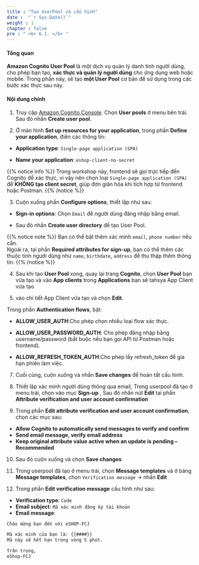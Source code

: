 ```yaml
---
title : "Tạo UserPool và cấu hình"
date :  "`r Sys.Date()`" 
weight : 1
chapter : false
pre : " <b> 6.1. </b> "
---
```


#### Tổng quan

**Amazon Cognito User Pool** là một dịch vụ quản lý danh tính người dùng, cho phép bạn tạo, **xác thực và quản lý người dùng** cho ứng dụng web hoặc mobile. Trong phần này, sẽ tạo **một User Pool** cơ bản để sử dụng trong các bước xác thực sau này.

#### Nội dung chính


1. Truy cập [Amazon Cognito Console](https://console.aws.amazon.com/cognito/home). Chọn **User pools** ở menu bên trái. Sau đó nhấn **Create user pool**.

2. Ở màn hình **Set up resources for your application**, trong phần **Define your application**, điền các thông tin:

- **Application type**: `Single-page application (SPA)`

- **Name your application**: `eshop-client-no-secret`

{{% notice info %}}
Trong workshop này, frontend sẽ gọi trực tiếp đến Cognito để xác thực, vì vậy nên chọn loại `Single-page application (SPA)` để **KHÔNG tạo client secret**, giúp đơn giản hóa khi tích hợp từ frontend hoặc Postman.
{{% /notice %}}

3. Cuộn xuống phần **Configure options**, thiết lập như sau:

- **Sign-in options**: Chọn `Email` để người dùng đăng nhập bằng email.

- Sau đó nhấn **Create user directory** để tạo User Pool.

{{% notice note %}}
Bạn có thể bật thêm xác minh `email`, `phone number` nếu cần.  
Ngoài ra, tại phần **Required attributes for sign-up**, bạn có thể thêm các thuộc tính người dùng như `name`, `birthdate`, `address` để thu thập thêm thông tin.
{{% /notice %}}

4. Sau khi tạo **User Pool** xong, quay lại trang **Cognito**, chọn **User Pool** bạn vừa tạo và vào **App clients** trong **Applications** bạn sẽ tahsya App Client vừa tạo 


6. vào chi tiết App Client vừa tạo và chọn **Edit**.

Trong phần **Authentication flows**, bật:

- **ALLOW_USER_AUTH**:Cho phép chọn nhiều loại flow xác thực.

- **ALLOW_USER_PASSWORD_AUTH**: Cho phép đăng nhập bằng username/password (bắt buộc nếu bạn gọi API từ Postman hoặc frontend).

- **ALLOW_REFRESH_TOKEN_AUTH**:Cho phép lấy refresh_token để gia hạn phiên làm việc.


7. Cuối cùng, cuộn xuống và nhấn **Save changes** để hoàn tất cấu hình.


8. Thiết lập xác minh người dùng thông qua email, Trong userpool đã tạo ở menu trái, chọn vào mục **Sign-up** , Sau đó nhấn nút **Edit** tại phần **Attribute verification and user account confirmation**

9. Trong phần **Edit attribute verification and user account confirmation**, chọn các mục sau:

- **Allow Cognito to automatically send messages to verify and confirm**
- **Send email message, verify email address**
- **Keep original attribute value active when an update is pending – Recommended**

10. Sau đó cuộn xuống và chọn **Save changes**


11. Trong userpool đã tạo ở menu trái, chọn **Message templates** và ở bảng **Message templates**, chọn `Verification message` → nhấn **Edit**

12. Trong phần **Edit verification message** cấu hình như sau:

- **Verification type**: `Code`
- **Email subject**: `Mã xác minh đăng ký tài khoản`
- **Email message**:

```txt
Chào mừng bạn đến với eSHOP-FCJ

Mã xác minh của bạn là: {{####}}  
Mã này sẽ hết hạn trong vòng 5 phút.

Trân trọng,
eShop-FCJ
```